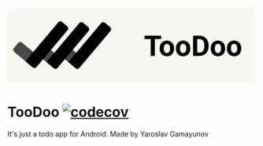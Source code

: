 ![TooDoo](art/TooDoo-banner.png)
# TooDoo [![codecov](https://codecov.io/gh/YaroslavGamayunov/TooDoo/branch/master/graph/badge.svg?token=KAB3JZTB3V)](https://codecov.io/gh/YaroslavGamayunov/TooDoo)
It's just a todo app for Android. Made by Yaroslav Gamayunov 
